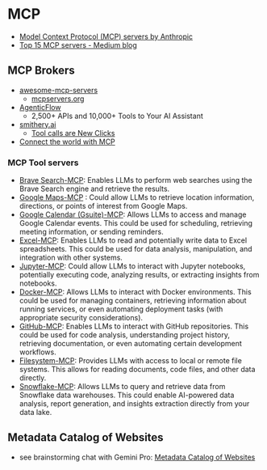 # MCP 
- [Model Context Protocol (MCP) servers by Anthropic](https://github.com/modelcontextprotocol/servers)
- [Top 15 MCP servers - Medium blog](https://medium.com/demohub-tutorials/15-essential-mcp-servers-curated-in-2025-for-data-ai-llm-professionals-248838854b46)

## MCP Brokers
- [awesome-mcp-servers](https://github.com/wong2/awesome-mcp-servers)
    - [mcpservers.org](https://mcpservers.org/clients)
- [AgenticFlow](https://agenticflow.ai/mcp)
    - 2,500+ APIs and 10,000+ Tools to Your AI Assistant
- [smithery.ai](https://smithery.ai/playground)
    - [Tool calls are New Clicks](https://smithery.ai/blog/tool-calls-are-the-new-clicks)
- [Connect the world with MCP](https://mcp.so/)

### MCP Tool servers

- [Brave Search-MCP](https://github.com/modelcontextprotocol/servers/tree/main/src/brave-search): Enables LLMs to perform web searches using the Brave Search engine and retrieve the results.
- [Google Maps-MCP](https://smithery.ai/server/@smithery-ai/google-maps) : Could allow LLMs to retrieve location information, directions, or points of interest from Google Maps.
- [Google Calendar (Gsuite)-MCP](https://smithery.ai/server/@rishipradeep-think41/gsuite-mcp): Allows LLMs to access and manage Google Calendar events. This could be used for scheduling, retrieving meeting information, or sending reminders.
- [Excel-MCP](https://smithery.ai/server/@negokaz/excel-mcp-server): Enables LLMs to read and potentially write data to Excel spreadsheets. This could be used for data analysis, manipulation, and integration with other systems.
- [Jupyter-MCP](https://smithery.ai/server/@datalayer/jupyter-mcp-server): Could allow LLMs to interact with Jupyter notebooks, potentially executing code, analyzing results, or extracting insights from notebooks.
- [Docker-MCP](https://smithery.ai/server/docker-mcp): Allows LLMs to interact with Docker environments. This could be used for managing containers, retrieving information about running services, or even automating deployment tasks (with appropriate security considerations).
- [GitHub-MCP](https://smithery.ai/server/@smithery-ai/github): Enables LLMs to interact with GitHub repositories. This could be used for code analysis, understanding project history, retrieving documentation, or even automating certain development workflows.
- [Filesystem-MCP](https://smithery.ai/server/@smithery-ai/filesystem): Provides LLMs with access to local or remote file systems. This allows for reading documents, code files, and other data directly.
- [Snowflake-MCP](https://smithery.ai/?q=snowflake): Allows LLMs to query and retrieve data from Snowflake data warehouses. This could enable AI-powered data analysis, report generation, and insights extraction directly from your data lake.


## Metadata Catalog of Websites

- see brainstorming chat with Gemini Pro: [Metadata Catalog of Websites](https://gemini.google.com/app/b1b7ec6f37cedb75)